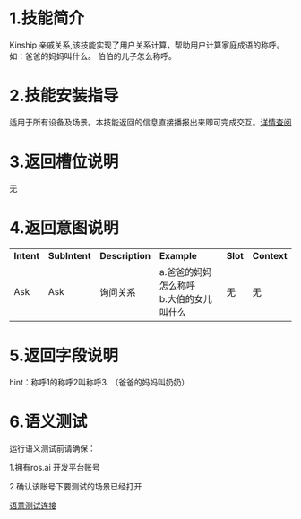 # 1.技能简介
Kinship 亲戚关系,该技能实现了用户关系计算，帮助用户计算家庭成语的称呼。如：爸爸的妈妈叫什么。 伯伯的儿子怎么称呼。

# 2.技能安装指导
适用于所有设备及场景。本技能返回的信息直接播报出来即可完成交互。[详情查阅](/Bot/4-SkillDocument/最佳实践.md)

# 3.返回槽位说明

无

# 4.返回意图说明

<table>
    <tr>
        <td><b>Intent</b></td> 
        <td><b>SubIntent</b></td> 
        <td><b>Description</b></td> 
        <td><b>Example</b></td> 
        <td><b>Slot</b></td> 
        <td><b>Context</b></td> 
   </tr>
   
   <tr>
        <td>Ask</td> 
        <td>Ask</td> 
        <td>询问关系</td> 
        <td>a.爸爸的妈妈怎么称呼</br>b.大伯的女儿叫什么</td> 
        <td>无</td> 
        <td>无</td> 
   </tr>
   
</table>

# 5.返回字段说明
hint：称呼1的称呼2叫称呼3.  （爸爸的妈妈叫奶奶）

# 6.语义测试
运行语义测试前请确保：

1.拥有ros.ai 开发平台账号

2.确认该账号下要测试的场景已经打开

[语意测试连接](https://passport.ros.ai/#/login)

